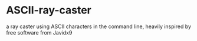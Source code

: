 # ASCII-ray-caster
a ray caster using ASCII characters in the command line, heavily inspired by free software from Javidx9
